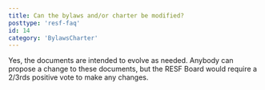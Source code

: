 ```yaml
---
title: Can the bylaws and/or charter be modified?
posttype: 'resf-faq'
id: 14
category: 'BylawsCharter'
---
```


Yes, the documents are intended to evolve as needed. Anybody can propose a change to these documents, but the RESF Board would require a 2/3rds positive vote to make any changes.
